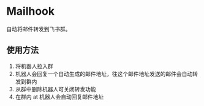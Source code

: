 # Mailhook

自动将邮件转发到飞书群。

## 使用方法
1. 将机器人拉入群
2. 机器人会回复一个自动生成的邮件地址，往这个邮件地址发送的邮件会自动转发到群内
3. 从群中删除机器人可关闭转发功能
4. 在群内 at 机器人会自动回复邮件地址

